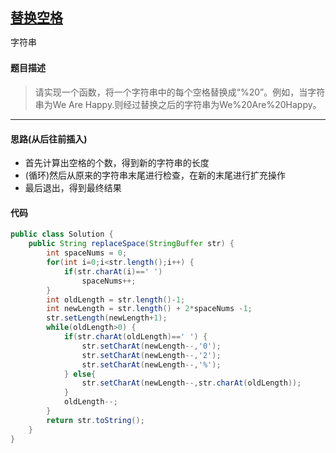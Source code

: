 ## [替换空格](https://www.nowcoder.com/practice/4060ac7e3e404ad1a894ef3e17650423)

<code style="color: var(--vscode-textPreformat-foreground); font-family: Menlo, Monaco, Consolas, &quot;Droid Sans Mono&quot;, &quot;Courier New&quot;, monospace, &quot;Droid Sans Fallback&quot;; font-size: 14px; line-height: 19px;">字符串</code>

#### 题目描述

> 请实现一个函数，将一个字符串中的每个空格替换成“%20”。例如，当字符串为We Are Happy.则经过替换之后的字符串为We%20Are%20Happy。

----
#### 思路(从后往前插入)
* 首先计算出空格的个数，得到新的字符串的长度
* (循环)然后从原来的字符串末尾进行检查，在新的末尾进行扩充操作
* 最后退出，得到最终结果

#### 代码
```java
public class Solution {
    public String replaceSpace(StringBuffer str) {
    	int spaceNums = 0;
        for(int i=0;i<str.length();i++) {
            if(str.charAt(i)==' ')
                spaceNums++;
        }
        int oldLength = str.length()-1;
        int newLength = str.length() + 2*spaceNums -1;
        str.setLength(newLength+1);
        while(oldLength>0) {
            if(str.charAt(oldLength)==' ') {
                str.setCharAt(newLength--,'0'); 
                str.setCharAt(newLength--,'2');
                str.setCharAt(newLength--,'%');
            } else{
                str.setCharAt(newLength--,str.charAt(oldLength));
            }
            oldLength--;
        }
        return str.toString();
    }
}
```

